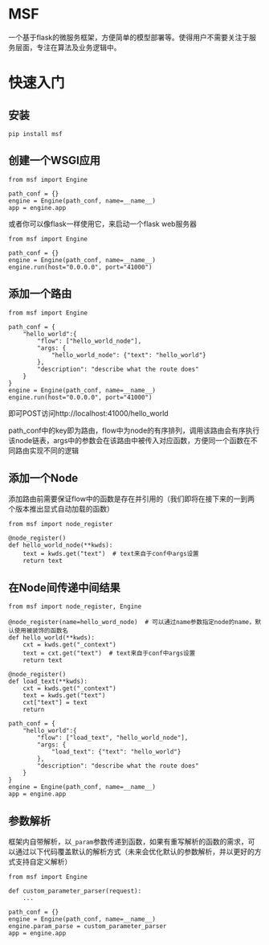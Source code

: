 # MSF
一个基于flask的微服务框架，方便简单的模型部署等。使得用户不需要关注于服务层面，专注在算法及业务逻辑中。

# 快速入门
## 安装
```
pip install msf
```
## 创建一个WSGI应用
```
from msf import Engine

path_conf = {}
engine = Engine(path_conf, name=__name__)
app = engine.app
```
或者你可以像flask一样使用它，来启动一个flask web服务器
```
from msf import Engine

path_conf = {}
engine = Engine(path_conf, name=__name__)
engine.run(host="0.0.0.0", port="41000")
```
## 添加一个路由
```
from msf import Engine

path_conf = {
    "hello_world":{
        "flow": ["hello_world_node"],
        "args: {
            "hello_world_node": {"text": "hello_world"}
        },
        "description": "describe what the route does"
    }
}
engine = Engine(path_conf, name=__name__)
engine.run(host="0.0.0.0", port="41000")
```
即可POST访问http://localhost:41000/hello_world  
  
path_conf中的key即为路由，flow中为node的有序排列，调用该路由会有序执行该node链表，args中的参数会在该路由中被传入对应函数，方便同一个函数在不同路由实现不同的逻辑
## 添加一个Node
添加路由前需要保证flow中的函数是存在并引用的（我们即将在接下来的一到两个版本推出显式自动加载的函数）  
```
from msf import node_register

@node_register()
def hello_world_node(**kwds):
    text = kwds.get("text")  # text来自于conf中args设置
    return text
```
## 在Node间传递中间结果
```
from msf import node_register, Engine

@node_register(name=hello_word_node)  # 可以通过name参数指定node的name，默认使用被装饰的函数名
def hello_world(**kwds):
    cxt = kwds.get("_context")
    text = cxt.get("text")  # text来自于conf中args设置
    return text

@node_register()
def load_text(**kwds):
    cxt = kwds.get("_context")
    text = kwds.get("text")
    cxt["text"] = text
    return

path_conf = {
    "hello_world":{
        "flow": ["load_text", "hello_world_node"],
        "args: {
            "load_text": {"text": "hello_world"}
        },
        "description": "describe what the route does"
    }
}
engine = Engine(path_conf, name=__name__)
app = engine.app
```
## 参数解析
框架内自带解析，以`_param`参数传递到函数，如果有重写解析的函数的需求，可以通过以下代码覆盖默认的解析方式（未来会优化默认的参数解析，并以更好的方式支持自定义解析）
```
from msf import Engine

def custom_parameter_parser(request):
    ...

path_conf = {}
engine = Engine(path_conf, name=__name__)
engine.param_parse = custom_parameter_parser
app = engine.app
```